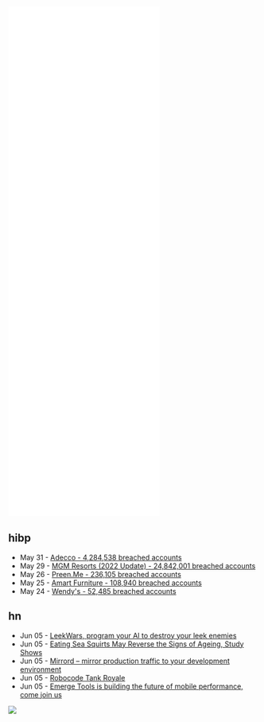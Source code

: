 ![Metrics](https://raw.githubusercontent.com/phixion/phixion/master/metrics.svg)

## hibp

<!--
for https://github.com/phixion/phixion/blob/main/.github/workflows/feeds.yml
-->
<!--START_SECTION:haveibeenpwnd-->
- May 31 - [Adecco - 4,284,538 breached accounts](https://haveibeenpwned.com/PwnedWebsites#Adecco)
- May 29 - [MGM Resorts (2022 Update) - 24,842,001 breached accounts](https://haveibeenpwned.com/PwnedWebsites#MGM2022Update)
- May 26 - [Preen.Me - 236,105 breached accounts](https://haveibeenpwned.com/PwnedWebsites#PreenMe)
- May 25 - [Amart Furniture - 108,940 breached accounts](https://haveibeenpwned.com/PwnedWebsites#AmartFurniture)
- May 24 - [Wendy's - 52,485 breached accounts](https://haveibeenpwned.com/PwnedWebsites#Wendys)
<!--END_SECTION:haveibeenpwnd-->

## hn

<!--
for https://github.com/phixion/phixion/blob/main/.github/workflows/feeds.yml
-->
<!--START_SECTION:hn-->
- Jun 05 - [LeekWars, program your AI to destroy your leek enemies](https://leekwars.com/)
- Jun 05 - [Eating Sea Squirts May Reverse the Signs of Ageing, Study Shows](https://www.xjtlu.edu.cn/en/news/2022/may/eating-sea-squirts-may-reverse-the-signs-of-ageing-study-shows)
- Jun 05 - [Mirrord – mirror production traffic to your development environment](https://github.com/metalbear-co/mirrord)
- Jun 05 - [Robocode Tank Royale](https://robocode-dev.github.io/tank-royale/articles/intro.html)
- Jun 05 - [Emerge Tools is building the future of mobile performance, come join us](https://www.ycombinator.com/companies/emerge-tools/jobs/JWtyqvs-senior-android-engineer)
<!--END_SECTION:hn-->

<!--
for https://yhype.me
-->
![](https://hit.yhype.me/github/profile?user_id=13013670)
